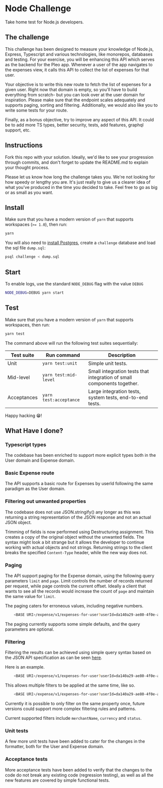 # Node Challenge

Take home test for Node.js developers.

## The challenge

This challenge has been designed to measure your knowledge of Node.js, Express, Typescript and various technologies, like monorepos, databases and testing. For your exercise, you will be enhancing this API which serves as the backend for the Pleo app. Whenever a user of the app navigates to the expenses view, it calls this API to collect the list of expenses for that user.

Your objective is to write this new route to fetch the list of expenses for a given user. Right now that domain is empty, so you'll have to build everything from scratch- but you can look over at the user domain for inspiration. Please make sure that the endpoint scales adequately and supports paging, sorting and filtering. Additionally, we would also like you to write some tests for your route.

Finally, as a bonus objective, try to improve any aspect of this API. It could be to add more TS types, better security, tests, add features, graphql support, etc.

## Instructions

Fork this repo with your solution. Ideally, we'd like to see your progression through commits, and don't forget to update the README.md to explain your thought process.

Please let us know how long the challenge takes you. We're not looking for how speedy or lengthy you are. It's just really to give us a clearer idea of what you've produced in the time you decided to take. Feel free to go as big or as small as you want.

## Install

Make sure that you have a modern version of `yarn` that supports workspaces (`>= 1.0`), then run:

```bash
yarn
```

You will also need to [install Postgres](https://www.postgresqltutorial.com/install-postgresql-macos/), create a `challenge` database and load the sql file `dump.sql`:

```bash
psql challenge < dump.sql
```

## Start

To enable logs, use the standard `NODE_DEBUG` flag with the value `DEBUG`

```bash
NODE_DEBUG=DEBUG yarn start
```

## Test

Make sure that you have a modern version of `yarn` that supports workspaces, then run:

```bash
yarn test
```

The command above will run the following test suites sequentially:

| Test suite | Run command | Description |
-------------|-------------|-------------|
| Unit | `yarn test:unit` | Simple unit tests. |
| Mid-level | `yarn test:mid-level` | Small integration tests that integration of small components together.  |
| Acceptances | `yarn test:acceptance` | Large integration tests, system tests, end-to-end tests. |

Happy hacking 😁!

## What Have I done?

### Typescript types

The codebase has been enriched to support more explicit types both in the User domain and Expense domain.

### Basic Expense route

The API supports a basic route for Expenses by userId following the same paradigm as the User domain.

### Filtering out unwanted properties

The codebase does not use JSON.stringify() any longer as this was returning a string representation of the JSON response and not an actual JSON object.

Trimming of fields is now performed using Destructuring assignment. This creates a copy of the original object without the unwanted fields. The syntax might look a bit strange but it allows the developer to continue working with actual objects and not strings. Returning strings to the client breaks the specified `Content-Type` header, while the new way does not.

### Paging

The API support paging for the Expense domain, using the following query parameters `limit` and `page`. Limit controls the number of records returned per request, while page controls the current offset. Ideally a client that wants to see all the records would increase the count of `page` and maintain the same value for `limit`.

The paging caters for erroneous values, including negative numbers.

```bash
    <BASE URI>/expense/v1/expenses-for-user?userId=da140a29-ae80-4f0e-a62d-6c2d2bc8a474&page=1&limit=1
```

The paging currently supports some simple defaults, and the query parameters are optional.

### Filtering

Filtering the results can be achieved using simple query syntax based on the JSON API specification as can be seen [here](https://jsonapi.org/recommendations/#filtering).

Here is an example.

```bash
    <BASE URI>/expense/v1/expenses-for-user?userId=da140a29-ae80-4f0e-a62d-6c2d2bc8a474&filter[merchantName]=Sliders
```

This allows multiple filters to be applied at the same time, like so.

```bash
    <BASE URI>/expense/v1/expenses-for-user?userId=da140a29-ae80-4f0e-a62d-6c2d2bc8a474&filter[merchantName]=Sliders&filter[currency]=dkk
```

Currently it is possible to only filter on the same property once, future versions could support more complex filtering rules and patterns.

Current supported filters include `merchantName`, `currency` and `status`.

### Unit tests

A few more unit tests have been added to cater for the changes in the formatter, both for the User and Expense domain.

### Acceptance tests

More acceptance tests have been added to verify that the changes to the code do not break any existing code (regression testing), as well as all the new features are covered by simple functional tests.

